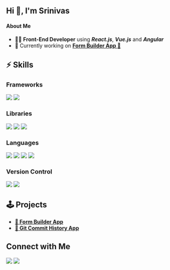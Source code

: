 ## Hi 👋, I'm Srinivas

#### About Me
- 👨‍💻 **Front-End Developer** using **_React.js_**, **_Vue.js_** and **_Angular_**
- 🔭 Currently working on **<a href="https://incandescent-trifle-ead381.netlify.app/" target="_blank">Form Builder App 🚀</a>**

## ⚡ Skills

### Frameworks
<a href="https://vuejs.org/" target="_blank"><img src="https://img.shields.io/badge/Vue.js-35495E?style=for-the-badge&logo=vue.js&logoColor=4FC08D"/></a>
<a href="https://angular.io/" target="_blank"><img src="https://img.shields.io/badge/Angular-DD0031?style=for-the-badge&logo=angular&logoColor=white"/></a>

### Libraries
<a href="https://reactjs.org/" target="_blank"><img src="https://img.shields.io/badge/React-20232A?style=for-the-badge&logo=react&logoColor=61DAFB"/></a>
<a href="https://redux.js.org/" target="_blank"><img src="https://img.shields.io/badge/Redux-593D88?style=for-the-badge&logo=redux&logoColor=white"/></a>
<a href="https://mui.com/" target="_blank"><img src="https://img.shields.io/badge/Material--UI-0081CB?style=for-the-badge&logo=material-ui&logoColor=white"/></a>

### Languages
<a href="https://developer.mozilla.org/en-US/docs/Web/JavaScript" target="_blank"><img src="https://img.shields.io/badge/JavaScript-F7DF1E?style=for-the-badge&logo=javascript&logoColor=black"/></a>
<a href="https://developer.mozilla.org/en-US/docs/Web/HTML" target="_blank"><img src="https://img.shields.io/badge/HTML5-E34F26?style=for-the-badge&logo=html5&logoColor=white"/></a>
<a href="https://developer.mozilla.org/en-US/docs/Web/CSS" target="_blank"><img src="https://img.shields.io/badge/CSS3-1572B6?style=for-the-badge&logo=css3&logoColor=white"/></a>
<a href="https://sass-lang.com/" target="_blank"><img src="https://img.shields.io/badge/Sass-CC6699?style=for-the-badge&logo=sass&logoColor=white"/></a>

### Version Control
<a href="https://git-scm.com/" target="_blank"><img src="https://img.shields.io/badge/GIT-E44C30?style=for-the-badge&logo=git&logoColor=white"/></a>
<a href="https://bitbucket.org/product/" target="_blank"><img src="https://img.shields.io/badge/Bitbucket-0747a6?style=for-the-badge&logo=bitbucket&logoColor=white"/></a>

## 🕹️ Projects
 - **<a href="https://incandescent-trifle-ead381.netlify.app/" target="_blank">🎯 Form Builder App</a>**
 - **<a href="https://splendid-gaufre-e61b01.netlify.app" target="_blank">🔮 Git Commit History App</a>**

## Connect with Me
 <a href="mailto:sriniv2s2n@gmail.com"><img src="https://img.shields.io/badge/Gmail-D14836?style=for-the-badge&logo=gmail&logoColor=white"/></a>
 <a href="https://www.linkedin.com/in/sriniv2s2n/"><img src="https://img.shields.io/badge/LinkedIn-0077B5?style=for-the-badge&logo=linkedin&logoColor=white"/></a>
